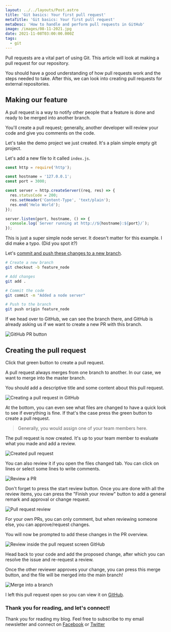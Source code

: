 ```yaml
---
layout: ../../layouts/Post.astro
title: 'Git basics: Your first pull request'
metaTitle: 'Git basics: Your first pull request'
metaDesc: 'How to handle and perform pull requests in GitHub'
image: /images/08-11-2021.jpg
date: 2021-11-08T03:00:00.000Z
tags:
  - git
---
```


Pull requests are a vital part of using Git. This article will look at making a pull request for our repository.

You should have a good understanding of how pull requests work and the steps needed to take.
After this, we can look into creating pull requests for external repositories.

## Making our feature

A pull request is a way to notify other people that a feature is done and ready to be merged into another branch.

You'll create a pull request; generally, another developer will review your code and give you comments on the code.

Let's take the demo project we just created. It's a plain simple empty git project.

Let's add a new file to it called `index.js`.

```js
const http = require('http');

const hostname = '127.0.0.1';
const port = 3000;

const server = http.createServer((req, res) => {
  res.statusCode = 200;
  res.setHeader('Content-Type', 'text/plain');
  res.end('Helo World');
});

server.listen(port, hostname, () => {
  console.log(`Server running at http://${hostname}:${port}/`);
});
```

This is just a super simple node server. It doesn't matter for this example. I did make a typo. (Did you spot it?)

Let's [commit and push these changes to a new branch](https://daily-dev-tips.com/posts/git-basics-branches-and-strategies/).

```bash
# Create a new branch
git checkout -b feature_node

# Add changes
git add .

# Commit the code
git commit -m "Added a node server"

# Push to the branch
git push origin feature_node
```

If we head over to GitHub, we can see the branch there, and GitHub is already asking us if we want to create a new PR with this branch.

![GitHub PR button](https://cdn.hashnode.com/res/hashnode/image/upload/v1635399359193/VDWrz1bEt.png)

## Creating the pull request

Click that green button to create a pull request.

A pull request always merges from one branch to another. In our case, we want to merge into the master branch.

You should add a descriptive title and some content about this pull request.

![Creating a pull request in GitHub](https://cdn.hashnode.com/res/hashnode/image/upload/v1635399496152/UTE7NRdn-.png)

At the bottom, you can even see what files are changed to have a quick look to see if everything is fine.
If that's the case press the green button to create a pull request.

> Generally, you would assign one of your team members here.

The pull request is now created. It's up to your team member to evaluate what you made and add a review.

![Created pull request](https://cdn.hashnode.com/res/hashnode/image/upload/v1635399602455/cd5sAVjI7.png)

You can also review it if you open the files changed tab.
You can click on lines or select some lines to write comments.

![Review a PR](https://cdn.hashnode.com/res/hashnode/image/upload/v1635399692612/dijMZnE30.png)

Don't forget to press the start review button.
Once you are done with all the review items, you can press the "Finish your review" button to add a general remark and approval or change request.

![Pull request review](https://cdn.hashnode.com/res/hashnode/image/upload/v1635399815717/7h8OYVQpF.png)

For your own PRs, you can only comment, but when reviewing someone else, you can approve/request changes.

You will now be prompted to add these changes in the PR overview.

![Review inside the pull request screen GitHub](https://cdn.hashnode.com/res/hashnode/image/upload/v1635399890557/lB8QZA5x2.png)

Head back to your code and add the proposed change, after which you can resolve the issue and re-request a review.

Once the other reviewer approves your change, you can press this merge button, and the file will be merged into the main branch!

![Merge into a branch](https://cdn.hashnode.com/res/hashnode/image/upload/v1635399992645/CFH5Qp6uD.png)

I left this pull request open so you can view it on [GitHub](https://github.com/rebelchris/git-test/pull/1).

### Thank you for reading, and let's connect!

Thank you for reading my blog. Feel free to subscribe to my email newsletter and connect on [Facebook](https://www.facebook.com/DailyDevTipsBlog) or [Twitter](https://twitter.com/DailyDevTips1)
